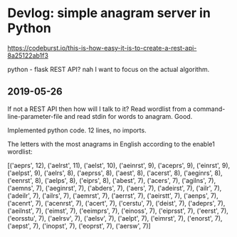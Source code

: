 # Devlog: simple anagram server in Python

https://codeburst.io/this-is-how-easy-it-is-to-create-a-rest-api-8a25122ab1f3

python - flask REST API? nah I want to focus on the actual algorithm.

## 2019-05-26

If not a REST API then how will I talk to it? Read wordlist from a command-line-parameter-file and read stdin for words to anagram. Good.

Implemented python code. 12 lines, no imports.

The letters with the most anagrams in English according to the enable1 wordlist:

[('aeprs', 12), ('aelrst', 11), ('aelst', 10), ('aeinrst', 9), ('aceprs', 9), ('einrst', 9), ('aelpst', 9), ('aelrs', 8), ('aeprss', 8), ('aest', 8), ('acerst', 8), ('aeginrs', 8), ('eenrst', 8), ('aelps', 8), ('eiprs', 8), ('abest', 7), ('acers', 7), ('agilns', 7), ('aemns', 7), ('aeginrst', 7), ('abders', 7), ('aers', 7), ('adeirst', 7), ('ailr', 7), ('adeilr', 7), ('ailrs', 7), ('aemrst', 7), ('aerrst', 7), ('aeirstt', 7), ('aenps', 7), ('acenrt', 7), ('acenrst', 7), ('acert', 7), ('cerstu', 7), ('deist', 7), ('adeprs', 7), ('aeilnst', 7), ('eimst', 7), ('eeimprs', 7), ('einoss', 7), ('eiprsst', 7), ('eerst', 7), ('eorsstu', 7), ('aelrsv', 7), ('aelsv', 7), ('aelpt', 7), ('eimrst', 7), ('enorst', 7), ('aepst', 7), ('inopst', 7), ('eoprst', 7), ('aersw', 7)]
